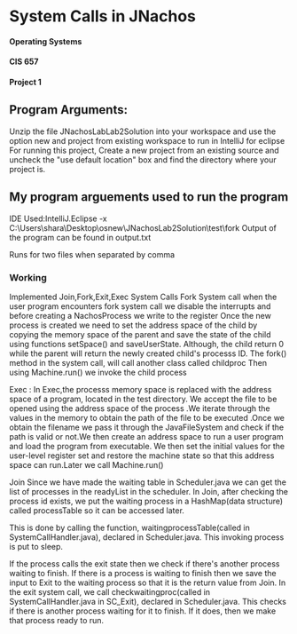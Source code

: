 # System Calls in JNachos

#### Operating Systems
#### CIS 657
#### Project 1

## Program Arguments:
Unzip the file JNachosLabLab2Solution into your workspace and use the option new and project from existing workspace to run in IntelliJ
for eclipse
For running this project, Create a new project from an existing source and uncheck the "use default location" box and find the directory where your project is.


## My program arguements used to run the program
IDE Used:IntelliJ.Eclipse
-x C:\Users\shara\Desktop\osnew\JNachosLab2Solution\test\fork
Output of the program can be found in output.txt

Runs for two files when separated by comma 

### Working

Implemented Join,Fork,Exit,Exec System Calls
Fork System call 
when  the user program encounters fork system call we disable the interrupts and before creating a NachosProcess we write to the register
Once the new process is created we need to set the address space of the child by copying the memory space of the parent and save the state of the child using functions setSpace() and saveUserState.
Although, the child return 0 while the parent will return the newly created child's processs ID. The fork() method in the system call, will call another class called childproc
Then using Machine.run() we invoke the child process



Exec :
In Exec,the processs memory space is replaced with the address space of a program, located in the test directory.
We accept the file to be opened using the  address space of the process .We iterate through the values in the memory to obtain the path of the file to be executed .Once we obtain the filename
we pass it through the JavaFileSystem and check if the path is valid or not.We then create an address space to run a user program and load the program from executable.
We then set the initial values for the user-level register set and restore the machine state so that this address space can run.Later we call Machine.run()


Join
Since we have made the waiting table in Scheduler.java we can get the list of processes in the readyList in the scheduler.
In Join, after checking the process id exists, we put the waiting process in a HashMap(data structure) called processTable so it can be accessed later.

This is done by calling the function, waitingprocessTable(called in SystemCallHandler.java), declared in Scheduler.java.
This invoking process is put to sleep. 

If the process calls the exit state then we check if there's another process waiting to finish.
If there is a process is waiting to finish then we save the input to Exit to the waiting process so that it is the return value
from Join. 
In the exit system call, we call checkwaitingproc(called in SystemCallHandler.java in SC_Exit), declared in Scheduler.java. 
This checks if there is another process waiting for it to finish. If it does, then we make 
that process ready to run.


